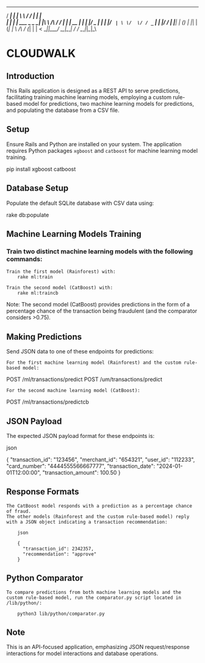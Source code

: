    _____ _                 ___          __   _ _    
  / ____| |               | \ \        / /  | | |   
 | |    | | ___  _   _  __| |\ \  /\  / /_ _| | | __
 | |    | |/ _ \| | | |/ _` | \ \/  \/ / _` | | |/ /
 | |____| | (_) | |_| | (_| |  \  /\  / (_| | |   < 
  \_____|_|\___/ \__,_|\__,_|   \/  \/ \__,_|_|_|\_\
                                                    
                                                    
# CLOUDWALK

## Introduction

This Rails application is designed as a REST API to serve predictions, facilitating training machine learning models, employing a custom rule-based model for predictions, two machine learning models for predictions, and populating the database from a CSV file.

## Setup

Ensure Rails and Python are installed on your system. The application requires Python packages `xgboost` and `catboost` for machine learning model training.

pip install xgboost catboost

## Database Setup

Populate the default SQLite database with CSV data using:

rake db:populate

## Machine Learning Models Training

### Train two distinct machine learning models with the following commands:

    Train the first model (Rainforest) with:
        rake ml:train

    Train the second model (CatBoost) with:
        rake ml:traincb

Note: The second model (CatBoost) provides predictions in the form of a percentage chance of the transaction being fraudulent (and the comparator considers >0.75).


## Making Predictions

Send JSON data to one of these endpoints for predictions:

    For the first machine learning model (Rainforest) and the custom rule-based model:

POST /ml/transactions/predict
POST /um/transactions/predict

    For the second machine learning model (CatBoost):

POST /ml/transactions/predictcb

## JSON Payload

The expected JSON payload format for these endpoints is:

json

{
  "transaction_id": "123456",
  "merchant_id": "654321",
  "user_id": "112233",
  "card_number": "4444555566667777",
  "transaction_date": "2024-01-01T12:00:00",
  "transaction_amount": 100.50
}

## Response Formats

    The CatBoost model responds with a prediction as a percentage chance of fraud.
    The other models (Rainforest and the custom rule-based model) reply with a JSON object indicating a transaction recommendation:

        json

        { 
          "transaction_id": 2342357,
          "recommendation": "approve"
        }

## Python Comparator

    To compare predictions from both machine learning models and the custom rule-based model, run the comparator.py script located in /lib/python/:

        python3 lib/python/comparator.py

## Note
This is an API-focused application, emphasizing JSON request/response interactions for model interactions and database operations.
